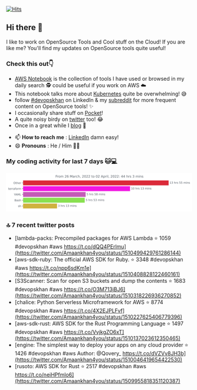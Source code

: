 [![Hits](https://hits.seeyoufarm.com/api/count/incr/badge.svg?url=https%3A%2F%2Fgithub.com%2Fakhan4u%2Fhit-counter&count_bg=%2379C83D&title_bg=%23555555&icon=&icon_color=%23E7E7E7&title=visits&edge_flat=false)](https://hits.seeyoufarm.com)

## Hi there 👋

I like to work on OpenSource Tools and Cool stuff on the Cloud! If you are like me? You'll find my updates on OpenSource tools quite useful!

### Check this out👇

* [AWS Notebook](https://histre.com/public/notebooks/dnllyanu/aws/) is the collection of tools I have used or browsed in my daily search 🕵️ could be useful if you work on AWS ☁️
* This notebook talks more about [Kubernetes](https://histre.com/public/notebooks/6uxdvo3y/kubernetes/) quite be overwhelming! 😅
* follow [#devopskhan](https://www.linkedin.com/feed/hashtag/devopskhan/) on LinkedIn & my [subreddit](https://www.reddit.com/r/devopskhan/) for more frequent content on OpenSource tools! ✨
* I occasionally share stuff on [Pocket](https://getpocket.com/@ej6g8d1dp2829A16a9Tf5d4T6bAMp3d8791rejDe86yem3bm4e14ex4fT4dluk29)!
* A quite noisy birdy on [twitter](https://twitter.com/Amaankhan4you) too! 😂
* Once in a great while I [blog](https://linuxparrot.com/) 😬


- 📫 **How to reach me** : [LinkedIn](https://www.linkedin.com/in/amaan-khan-linux-ninja) damn easy!
- 😄 **Pronouns** : He / Him 🤷‍♂️

### My coding activity for last 7 days 🐱💻

<img src="https://github.com/akhan4u/akhan4u/blob/main/images/stat.svg" alt="Amaan's Wakatime Activity!"/>

### 🔝 7 recent twitter posts
<!-- DEVDOJO:START -->
- [lambda-packs: Precompiled packages for AWS Lambda
⭐️ 1059
#devopskhan #aws
https://t.co/dQQ4PErlmu](https://twitter.com/Amaankhan4you/status/1510499429761286144)
- [aws-sdk-ruby: The official AWS SDK for Ruby.
⭐️ 3348
#devopskhan #aws
https://t.co/npp6sdKm1e](https://twitter.com/Amaankhan4you/status/1510408828122460161)
- [S3Scanner: Scan for open S3 buckets and dump the contents
⭐️ 1683
#devopskhan #aws
https://t.co/O3M713jBJ6](https://twitter.com/Amaankhan4you/status/1510318226936270852)
- [chalice: Python Serverless Microframework for AWS
⭐️ 8774
#devopskhan #aws
https://t.co/4X2EJPLFvf](https://twitter.com/Amaankhan4you/status/1510227625406779396)
- [aws-sdk-rust: AWS SDK for the Rust Programming Language
⭐️ 1497
#devopskhan #aws
https://t.co/VvjkgZO6xT](https://twitter.com/Amaankhan4you/status/1510137023612350465)
- [engine: The simplest way to deploy your apps on any cloud provider
⭐️ 1426
#devopskhan #aws
Author: @Qovery_
https://t.co/dVZVv8JH3b](https://twitter.com/Amaankhan4you/status/1510046419654422530)
- [rusoto: AWS SDK for Rust
⭐️ 2517
#devopskhan #aws
https://t.co/neiHPfmlo6](https://twitter.com/Amaankhan4you/status/1509955818351120387)
<!-- DEVDOJO:END -->

<!-- ![Amaan's GitHub stats](https://github-readme-stats.vercel.app/api?username=akhan4u&count_private=true&show_icons=true&hide=contribs) -->
